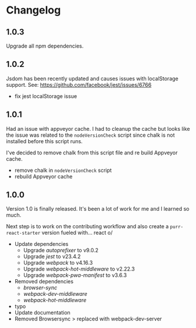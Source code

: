 # Changelog

## 1.0.3

Upgrade all npm dependencies.

## 1.0.2

Jsdom has been recently updated and causes issues with localStorage support.
See: https://github.com/facebook/jest/issues/6766

- fix jest localStorage issue

## 1.0.1

Had an issue with appveyor cache. I had to cleanup the cache but looks like the issue was related to the `nodeVersionCheck` script since chalk is not installed before this script runs.

I've decided to remove chalk from this script file and re build Appveyor cache.

- remove chalk in `nodeVersionCheck` script
- rebuild Appveyor cache

## 1.0.0

Version 1.0 is finally released. It's been a lot of work for me and I learned so much. 

Next step is to work on the contributing workflow and also create a `purr-react-starter` version fueled with... react o/

- Update dependencies
  - Upgrade *autoprefixer* to v9.0.2
  - Upgrade *jest* to v23.4.2
  - Upgrade *webpack* to v4.16.3
  - Upgrade *webpack-hot-middleware* to v2.22.3
  - Upgrade *webpack-pwa-manifest* to v3.6.3
- Removed dependencies
  - *browser-sync*
  - *webpack-dev-middleware*
  - *webpack-hot-middleware*
- typo
- Update documentation
- Removed Browsersync > replaced with webpack-dev-server